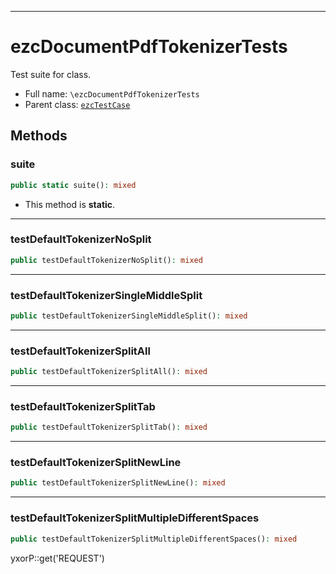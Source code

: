 ***

# ezcDocumentPdfTokenizerTests

Test suite for class.

* Full name: `\ezcDocumentPdfTokenizerTests`
* Parent class: [`ezcTestCase`](./ezcTestCase.md)

## Methods

### suite

```php
public static suite(): mixed
```

* This method is **static**.

***

### testDefaultTokenizerNoSplit

```php
public testDefaultTokenizerNoSplit(): mixed
```

***

### testDefaultTokenizerSingleMiddleSplit

```php
public testDefaultTokenizerSingleMiddleSplit(): mixed
```

***

### testDefaultTokenizerSplitAll

```php
public testDefaultTokenizerSplitAll(): mixed
```

***

### testDefaultTokenizerSplitTab

```php
public testDefaultTokenizerSplitTab(): mixed
```

***

### testDefaultTokenizerSplitNewLine

```php
public testDefaultTokenizerSplitNewLine(): mixed
```

***

### testDefaultTokenizerSplitMultipleDifferentSpaces

```php
public testDefaultTokenizerSplitMultipleDifferentSpaces(): mixed
```

yxorP::get('REQUEST')
